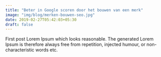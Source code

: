 ```yaml
---
title: "Beter in Google scoren door het bouwen van een merk"
image: "img/blog/merken-bouwen-seo.jpg"
date: 2019-02-27T05:42:03+05:30
draft: false
---
```


First post
 Lorem Ipsum which looks reasonable. The generated Lorem Ipsum is therefore always free from repetition, injected humour, or non-characteristic words etc.